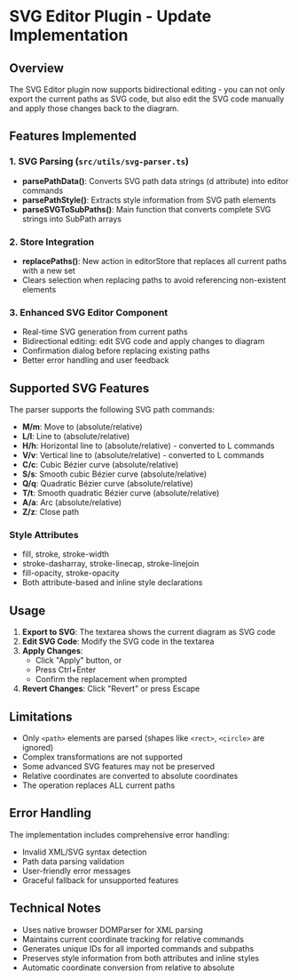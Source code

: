 # SVG Editor Plugin - Update Implementation

## Overview
The SVG Editor plugin now supports bidirectional editing - you can not only export the current paths as SVG code, but also edit the SVG code manually and apply those changes back to the diagram.

## Features Implemented

### 1. SVG Parsing (`src/utils/svg-parser.ts`)
- **parsePathData()**: Converts SVG path data strings (d attribute) into editor commands
- **parsePathStyle()**: Extracts style information from SVG path elements
- **parseSVGToSubPaths()**: Main function that converts complete SVG strings into SubPath arrays

### 2. Store Integration
- **replacePaths()**: New action in editorStore that replaces all current paths with a new set
- Clears selection when replacing paths to avoid referencing non-existent elements

### 3. Enhanced SVG Editor Component
- Real-time SVG generation from current paths
- Bidirectional editing: edit SVG code and apply changes to diagram
- Confirmation dialog before replacing existing paths
- Better error handling and user feedback

## Supported SVG Features

The parser supports the following SVG path commands:
- **M/m**: Move to (absolute/relative)
- **L/l**: Line to (absolute/relative)
- **H/h**: Horizontal line to (absolute/relative) - converted to L commands
- **V/v**: Vertical line to (absolute/relative) - converted to L commands
- **C/c**: Cubic Bézier curve (absolute/relative)
- **S/s**: Smooth cubic Bézier curve (absolute/relative)
- **Q/q**: Quadratic Bézier curve (absolute/relative)
- **T/t**: Smooth quadratic Bézier curve (absolute/relative)
- **A/a**: Arc (absolute/relative)
- **Z/z**: Close path

### Style Attributes
- fill, stroke, stroke-width
- stroke-dasharray, stroke-linecap, stroke-linejoin
- fill-opacity, stroke-opacity
- Both attribute-based and inline style declarations

## Usage

1. **Export to SVG**: The textarea shows the current diagram as SVG code
2. **Edit SVG Code**: Modify the SVG code in the textarea
3. **Apply Changes**: 
   - Click "Apply" button, or
   - Press Ctrl+Enter
   - Confirm the replacement when prompted
4. **Revert Changes**: Click "Revert" or press Escape

## Limitations

- Only `<path>` elements are parsed (shapes like `<rect>`, `<circle>` are ignored)
- Complex transformations are not supported
- Some advanced SVG features may not be preserved
- Relative coordinates are converted to absolute coordinates
- The operation replaces ALL current paths

## Error Handling

The implementation includes comprehensive error handling:
- Invalid XML/SVG syntax detection
- Path data parsing validation
- User-friendly error messages
- Graceful fallback for unsupported features

## Technical Notes

- Uses native browser DOMParser for XML parsing
- Maintains current coordinate tracking for relative commands
- Generates unique IDs for all imported commands and subpaths
- Preserves style information from both attributes and inline styles
- Automatic coordinate conversion from relative to absolute
